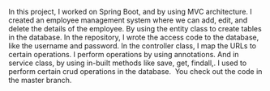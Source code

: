 In this project, I worked on Spring Boot, and by using MVC architecture.
I created an employee management system where we can add, edit, and delete the details of the employee. 
By using the entity class to create tables in the database. 
In the repository, I wrote the access code to the database, like the username and password. In the controller class, I map the URLs to certain operations.
I perform operations by using annotations. 
And in service class, by using in-built methods like save, get, findall,. 
I used to perform certain crud operations in the database. 
You check out the code in the master branch.
